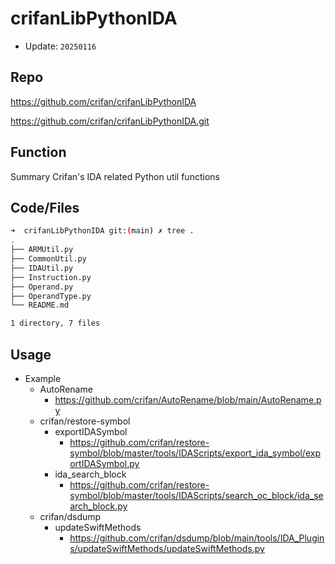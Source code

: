 # crifanLibPythonIDA

* Update: `20250116`

## Repo

https://github.com/crifan/crifanLibPythonIDA

https://github.com/crifan/crifanLibPythonIDA.git

## Function

Summary Crifan's IDA related Python util functions

## Code/Files

```bash
➜  crifanLibPythonIDA git:(main) ✗ tree .
.
├── ARMUtil.py
├── CommonUtil.py
├── IDAUtil.py
├── Instruction.py
├── Operand.py
├── OperandType.py
└── README.md

1 directory, 7 files
```

## Usage

* Example
  * AutoRename
    * https://github.com/crifan/AutoRename/blob/main/AutoRename.py
  * crifan/restore-symbol
    * exportIDASymbol
      * https://github.com/crifan/restore-symbol/blob/master/tools/IDAScripts/export_ida_symbol/exportIDASymbol.py
    * ida_search_block
      * https://github.com/crifan/restore-symbol/blob/master/tools/IDAScripts/search_oc_block/ida_search_block.py
  * crifan/dsdump
    * updateSwiftMethods
      * https://github.com/crifan/dsdump/blob/main/tools/IDA_Plugins/updateSwiftMethods/updateSwiftMethods.py
